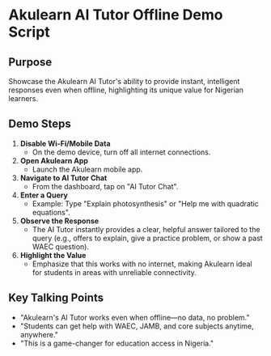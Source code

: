 # Akulearn AI Tutor Offline Demo Script

## Purpose
Showcase the Akulearn AI Tutor's ability to provide instant, intelligent responses even when offline, highlighting its unique value for Nigerian learners.

## Demo Steps

1. **Disable Wi-Fi/Mobile Data**
   - On the demo device, turn off all internet connections.
2. **Open Akulearn App**
   - Launch the Akulearn mobile app.
3. **Navigate to AI Tutor Chat**
   - From the dashboard, tap on "AI Tutor Chat".
4. **Enter a Query**
   - Example: Type "Explain photosynthesis" or "Help me with quadratic equations".
5. **Observe the Response**
   - The AI Tutor instantly provides a clear, helpful answer tailored to the query (e.g., offers to explain, give a practice problem, or show a past WAEC question).
6. **Highlight the Value**
   - Emphasize that this works with no internet, making Akulearn ideal for students in areas with unreliable connectivity.

## Key Talking Points
- "Akulearn's AI Tutor works even when offline—no data, no problem."
- "Students can get help with WAEC, JAMB, and core subjects anytime, anywhere."
- "This is a game-changer for education access in Nigeria."
